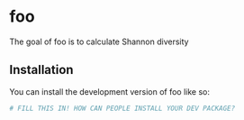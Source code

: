 
<!-- README.md is generated from README.Rmd. Please edit that file -->

# foo

<!-- badges: start -->
<!-- badges: end -->

The goal of foo is to calculate Shannon diversity

## Installation

You can install the development version of foo like so:

``` r
# FILL THIS IN! HOW CAN PEOPLE INSTALL YOUR DEV PACKAGE?
```
